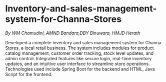 # Inventory-and-sales-management-system-for-Channa-Stores
*By WM Chamudini, AMND Bandara,DBY Binuwara, HMJD Herath*

Developed a complete inventory and sales management system for Channa Stores, a local retail business. The system includes modules for product catalog management, customer order tracking, stock level updates, and admin control. Integrated features like secure login, real-time inventory updates, and an intuitive user interface to streamline store operations. Technologies used include Spring Boot for the backend and HTML, Java Script for the frontend.
